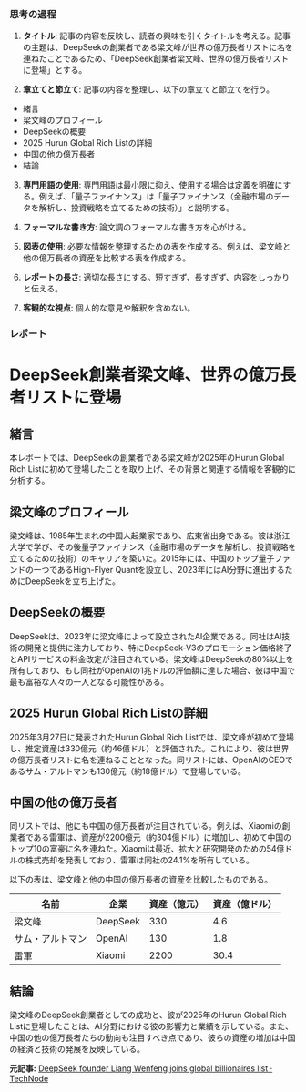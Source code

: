 ### 思考の過程

1. **タイトル**: 記事の内容を反映し、読者の興味を引くタイトルを考える。記事の主題は、DeepSeekの創業者である梁文峰が世界の億万長者リストに名を連ねたことであるため、「DeepSeek創業者梁文峰、世界の億万長者リストに登場」とする。

2. **章立てと節立て**: 記事の内容を整理し、以下の章立てと節立てを行う。
 - 緒言
 - 梁文峰のプロフィール
 - DeepSeekの概要
 - 2025 Hurun Global Rich Listの詳細
 - 中国の他の億万長者
 - 結論

3. **専門用語の使用**: 専門用語は最小限に抑え、使用する場合は定義を明確にする。例えば、「量子ファイナンス」は「量子ファイナンス（金融市場のデータを解析し、投資戦略を立てるための技術）」と説明する。

4. **フォーマルな書き方**: 論文調のフォーマルな書き方を心がける。

5. **図表の使用**: 必要な情報を整理するための表を作成する。例えば、梁文峰と他の億万長者の資産を比較する表を作成する。

6. **レポートの長さ**: 適切な長さにする。短すぎず、長すぎず、内容をしっかりと伝える。

7. **客観的な視点**: 個人的な意見や解釈を含めない。

### レポート

# DeepSeek創業者梁文峰、世界の億万長者リストに登場

## 緒言

本レポートでは、DeepSeekの創業者である梁文峰が2025年のHurun Global Rich Listに初めて登場したことを取り上げ、その背景と関連する情報を客観的に分析する。

## 梁文峰のプロフィール

梁文峰は、1985年生まれの中国人起業家であり、広東省出身である。彼は浙江大学で学び、その後量子ファイナンス（金融市場のデータを解析し、投資戦略を立てるための技術）のキャリアを築いた。2015年には、中国のトップ量子ファンドの一つであるHigh-Flyer Quantを設立し、2023年にはAI分野に進出するためにDeepSeekを立ち上げた。

## DeepSeekの概要

DeepSeekは、2023年に梁文峰によって設立されたAI企業である。同社はAI技術の開発と提供に注力しており、特にDeepSeek-V3のプロモーション価格終了とAPIサービスの料金改定が注目されている。梁文峰はDeepSeekの80%以上を所有しており、もし同社がOpenAIの1兆ドルの評価額に達した場合、彼は中国で最も富裕な人々の一人となる可能性がある。

## 2025 Hurun Global Rich Listの詳細

2025年3月27日に発表されたHurun Global Rich Listでは、梁文峰が初めて登場し、推定資産は330億元（約46億ドル）と評価された。これにより、彼は世界の億万長者リストに名を連ねることとなった。同リストには、OpenAIのCEOであるサム・アルトマンも130億元（約18億ドル）で登場している。

## 中国の他の億万長者

同リストでは、他にも中国の億万長者が注目されている。例えば、Xiaomiの創業者である雷軍は、資産が2200億元（約304億ドル）に増加し、初めて中国のトップ10の富豪に名を連ねた。Xiaomiは最近、拡大と研究開発のための54億ドルの株式売却を発表しており、雷軍は同社の24.1%を所有している。

以下の表は、梁文峰と他の中国の億万長者の資産を比較したものである。




| 名前 | 企業 | 資産（億元） | 資産（億ドル） |
|--------------|--------------|-------------|---------------|
| 梁文峰 | DeepSeek | 330 | 4.6 |
| サム・アルトマン | OpenAI | 130 | 1.8 |
| 雷軍 | Xiaomi | 2200 | 30.4 |

## 結論

梁文峰のDeepSeek創業者としての成功と、彼が2025年のHurun Global Rich Listに登場したことは、AI分野における彼の影響力と業績を示している。また、中国の他の億万長者たちの動向も注目すべき点であり、彼らの資産の増加は中国の経済と技術の発展を反映している。

**元記事:** [DeepSeek founder Liang Wenfeng joins global billionaires list · TechNode](https://technode.com/2025/03/28/deepseek-founder-liang-wenfeng-joins-global-billionaires-list/)